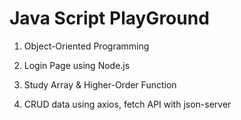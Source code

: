 # Java Script PlayGround

1. Object-Oriented Programming

2. Login Page using Node.js

3. Study Array & Higher-Order Function

4. CRUD data using axios, fetch API with json-server
